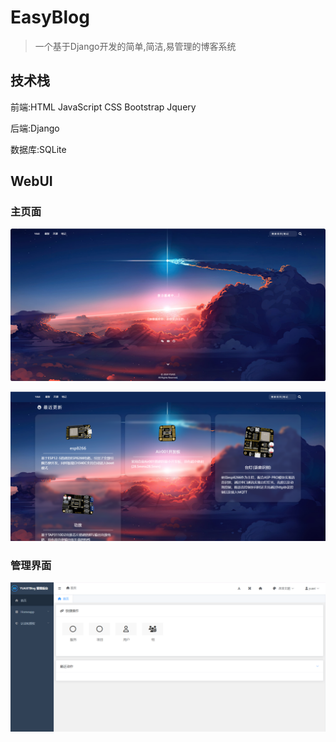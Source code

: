 # EasyBlog

> 一个基于Django开发的简单,简洁,易管理的博客系统

## 技术栈

前端:HTML JavaScript CSS Bootstrap Jquery

后端:Django

数据库:SQLite

## WebUI

### 主页面

![](img/fontpage01.png)

![](img/fontpage02.png)



### 管理界面

![](img/adminpage.png)
